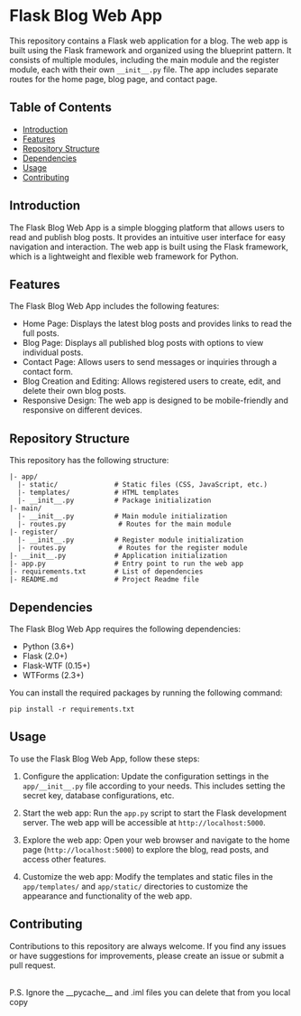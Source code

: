 # Flask Blog Web App

This repository contains a Flask web application for a blog. The web app is built using the Flask framework and organized using the blueprint pattern. It consists of multiple modules, including the main module and the register module, each with their own `__init__.py` file. The app includes separate routes for the home page, blog page, and contact page.

## Table of Contents

- [Introduction](#introduction)
- [Features](#features)
- [Repository Structure](#repository-structure)
- [Dependencies](#dependencies)
- [Usage](#usage)
- [Contributing](#contributing)

## Introduction

The Flask Blog Web App is a simple blogging platform that allows users to read and publish blog posts. It provides an intuitive user interface for easy navigation and interaction. The web app is built using the Flask framework, which is a lightweight and flexible web framework for Python.

## Features

The Flask Blog Web App includes the following features:

- Home Page: Displays the latest blog posts and provides links to read the full posts.
- Blog Page: Displays all published blog posts with options to view individual posts.
- Contact Page: Allows users to send messages or inquiries through a contact form.
- Blog Creation and Editing: Allows registered users to create, edit, and delete their own blog posts.
- Responsive Design: The web app is designed to be mobile-friendly and responsive on different devices.

## Repository Structure

This repository has the following structure:

```
|- app/
  |- static/              # Static files (CSS, JavaScript, etc.)
  |- templates/           # HTML templates
  |- __init__.py          # Package initialization
|- main/
  |- __init__.py          # Main module initialization
  |- routes.py             # Routes for the main module
|- register/
  |- __init__.py          # Register module initialization
  |- routes.py             # Routes for the register module
|- __init__.py            # Application initialization
|- app.py                 # Entry point to run the web app
|- requirements.txt       # List of dependencies
|- README.md              # Project Readme file
```

## Dependencies

The Flask Blog Web App requires the following dependencies:

- Python (3.6+)
- Flask (2.0+)
- Flask-WTF (0.15+)
- WTForms (2.3+)

You can install the required packages by running the following command:

```
pip install -r requirements.txt
```

## Usage

To use the Flask Blog Web App, follow these steps:

1. Configure the application: Update the configuration settings in the `app/__init__.py` file according to your needs. This includes setting the secret key, database configurations, etc.

2. Start the web app: Run the `app.py` script to start the Flask development server. The web app will be accessible at `http://localhost:5000`.

3. Explore the web app: Open your web browser and navigate to the home page (`http://localhost:5000`) to explore the blog, read posts, and access other features.

4. Customize the web app: Modify the templates and static files in the `app/templates/` and `app/static/` directories to customize the appearance and functionality of the web app.

## Contributing

Contributions to this repository are always welcome. If you find any issues or have suggestions for improvements, please create an issue or submit a pull request.

<br>
P.S. Ignore the __pycache__ and .iml files you can delete that from you local copy
